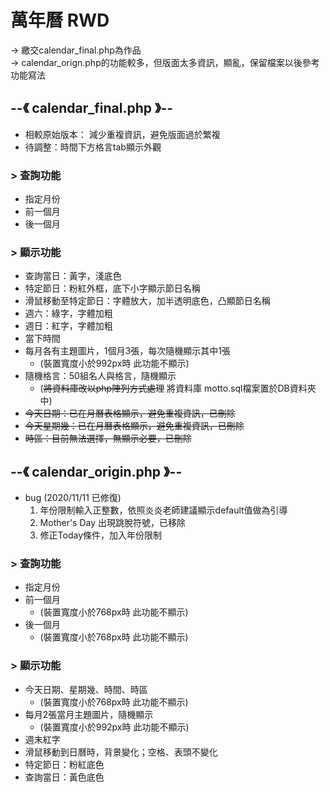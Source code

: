 # 萬年曆 RWD  
-> 繳交calendar_final.php為作品  
-> calendar_orign.php的功能較多，但版面太多資訊，顯亂，保留檔案以後參考功能寫法 
  
## --《 calendar_final.php 》--  
 - 相較原始版本： 減少重複資訊，避免版面過於繁複
 - 待調整：時間下方格言tab顯示外觀
###  > 查詢功能
 - 指定月份  
 - 前一個月 
 - 後一個月 
###  > 顯示功能
 - 查詢當日：黃字，淺底色 
 - 特定節日：粉紅外框，底下小字顯示節日名稱 
 - 滑鼠移動至特定節日：字體放大，加半透明底色，凸顯節日名稱 
 - 週六：綠字，字體加粗 
 - 週日：紅字，字體加粗 
 - 當下時間
 - 每月各有主題圖片，1個月3張，每次隨機顯示其中1張
   - (裝置寬度小於992px時 此功能不顯示)
 - 隨機格言：50組名人與格言，隨機顯示 
   - (~~將資料庫改以php陣列方式處理~~ 將資料庫 motto.sql檔案置於DB資料夾中) 
 - ~~今天日期：已在月曆表格顯示，避免重複資訊，已刪除~~
 - ~~今天星期幾：已在月曆表格顯示，避免重複資訊，已刪除~~
 - ~~時區：目前無法選擇，無顯示必要，已刪除~~
  
  
## --《 calendar_origin.php 》--  
 - bug  (2020/11/11 已修復)
   1. 年份限制輸入正整數，依照炎炎老師建議顯示default值做為引導
   2. Mother's Day 出現跳脫符號，已移除  
   3. 修正Today條件，加入年份限制
###  > 查詢功能
 - 指定月份  
 - 前一個月
   - (裝置寬度小於768px時 此功能不顯示)  
 - 後一個月  
   - (裝置寬度小於768px時 此功能不顯示)  
###  > 顯示功能
 - 今天日期、星期幾、時間、時區
   - (裝置寬度小於768px時 此功能不顯示)
 - 每月2張當月主題圖片，隨機顯示 
   - (裝置寬度小於992px時 此功能不顯示)
 - 週末紅字
 - 滑鼠移動到日曆時，背景變化；空格、表頭不變化
 - 特定節日：粉紅底色
 - 查詢當日：黃色底色
  
#  

